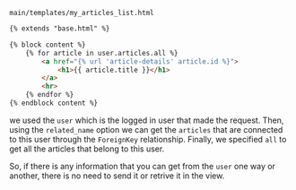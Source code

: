 `main/templates/my_articles_list.html`
```html
{% extends "base.html" %}

{% block content %}
    {% for article in user.articles.all %}
    	<a href="{% url 'article-details' article.id %}">
    		<h1>{{ article.title }}</h1>
    	</a>
    	<hr>
    {% endfor %}
{% endblock content %}
```

we used the `user` which is the logged in user that made the request. Then, using the `related_name` option we can get the `articles` that are connected to this user through the `ForeignKey` relationship. Finally, we specified `all` to get all the articles that belong to this user.

So, if there is any information that you can get from the `user` one way or another, there is no need to send it or retrive it in the view.